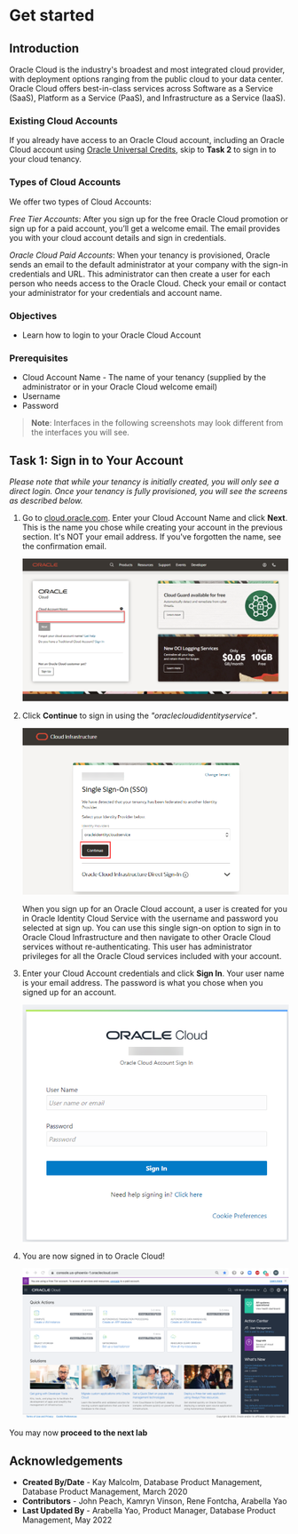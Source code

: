 # Get started

## Introduction

Oracle Cloud is the industry's broadest and most integrated cloud provider, with deployment options ranging from the public cloud to your data center. Oracle Cloud offers best-in-class services across Software as a Service (SaaS), Platform as a Service (PaaS), and Infrastructure as a Service (IaaS).

### Existing Cloud Accounts

If you already have access to an Oracle Cloud account, including an Oracle Cloud account using [Oracle Universal Credits](https://docs.oracle.com/en/cloud/get-started/subscriptions-cloud/csgsg/universal-credits.html), skip to **Task 2** to sign in to your cloud tenancy.

### Types of Cloud Accounts

We offer two types of Cloud Accounts:

*Free Tier Accounts*:  After you sign up for the free Oracle Cloud promotion or sign up for a paid account, you’ll get a welcome email. The email provides you with your cloud account details and sign in credentials.

*Oracle Cloud Paid Accounts*:  When your tenancy is provisioned, Oracle sends an email to the default administrator at your company with the sign-in credentials and URL. This administrator can then create a user for each person who needs access to the Oracle Cloud. Check your email or contact your administrator for your credentials and account name.

### Objectives

- Learn how to login to your Oracle Cloud Account

### Prerequisites
- Cloud Account Name - The name of your tenancy (supplied by the administrator or in your Oracle Cloud welcome email)
- Username
- Password

> **Note**: Interfaces in the following screenshots may look different from the interfaces you will see.

## Task 1: Sign in to Your Account

_Please note that while your tenancy is initially created, you will only see a direct login. Once your tenancy is fully provisioned, you will see the screens as described below._

1. Go to [cloud.oracle.com](https://cloud.oracle.com). Enter your Cloud Account Name and click **Next**. This is the name you chose while creating your account in the previous section. It's NOT your email address. If you've forgotten the name, see the confirmation email.

    ![Oracle Cloud](images/cloud-oracle.png " ")

2. Click **Continue** to sign in using the *"oraclecloudidentityservice"*.

   ![Sign In](images/cloud-login-tenant-single-sigon.png " ")

   When you sign up for an Oracle Cloud account, a user is created for you in Oracle Identity Cloud Service with the username and password you selected at sign up. You can use this single sign-on option to sign in to Oracle Cloud Infrastructure and then navigate to other Oracle Cloud services without re-authenticating. This user has administrator privileges for all the Oracle Cloud services included with your account.

3. Enter your Cloud Account credentials and click **Sign In**. Your user name is your email address. The password is what you chose when you signed up for an account.

     ![Username and Password](images/oci-signin-single-signon.png " ")

4. You are now signed in to Oracle Cloud!

    ![Cloud Console](images/oci-console-home-page.png " ")

You may now **proceed to the next lab**


## **Acknowledgements**

- **Created By/Date** - Kay Malcolm, Database Product Management, Database Product Management, March 2020
- **Contributors** - John Peach, Kamryn Vinson, Rene Fontcha, Arabella Yao
- **Last Updated By** - Arabella Yao, Product Manager, Database Product Management, May 2022